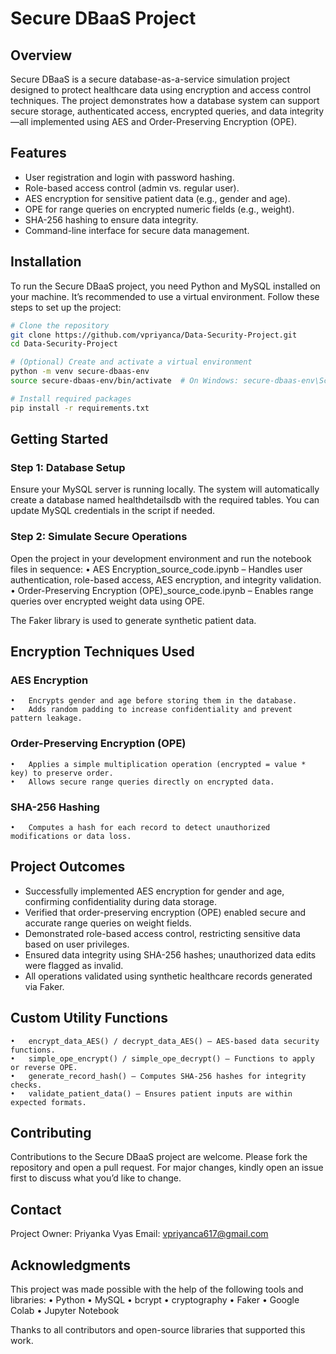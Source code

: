 # Secure DBaaS Project

## Overview

Secure DBaaS is a secure database-as-a-service simulation project designed to protect healthcare data using encryption and access control techniques. The project demonstrates how a database system can support secure storage, authenticated access, encrypted queries, and data integrity—all implemented using AES and Order-Preserving Encryption (OPE).


## Features

- User registration and login with password hashing.
- Role-based access control (admin vs. regular user).
- AES encryption for sensitive patient data (e.g., gender and age).
- OPE for range queries on encrypted numeric fields (e.g., weight).
- SHA-256 hashing to ensure data integrity.
- Command-line interface for secure data management.

## Installation

To run the Secure DBaaS project, you need Python and MySQL installed on your machine. It’s recommended to use a virtual environment. Follow these steps to set up the project:

```bash
# Clone the repository
git clone https://github.com/vpriyanca/Data-Security-Project.git
cd Data-Security-Project

# (Optional) Create and activate a virtual environment
python -m venv secure-dbaas-env
source secure-dbaas-env/bin/activate  # On Windows: secure-dbaas-env\Scripts\activate

# Install required packages
pip install -r requirements.txt
```

## Getting Started

### Step 1: Database Setup

Ensure your MySQL server is running locally. The system will automatically create a database named healthdetailsdb with the required tables. You can update MySQL credentials in the script if needed.

### Step 2: Simulate Secure Operations

Open the project in your development environment and run the notebook files in sequence:
	•	AES Encryption_source_code.ipynb – Handles user authentication, role-based access, AES encryption, and integrity validation.
	•	Order-Preserving Encryption (OPE)_source_code.ipynb – Enables range queries over encrypted weight data using OPE.

The Faker library is used to generate synthetic patient data.

## Encryption Techniques Used

### AES Encryption
	•	Encrypts gender and age before storing them in the database.
	•	Adds random padding to increase confidentiality and prevent pattern leakage.

### Order-Preserving Encryption (OPE)
	•	Applies a simple multiplication operation (encrypted = value * key) to preserve order.
	•	Allows secure range queries directly on encrypted data.

### SHA-256 Hashing
	•	Computes a hash for each record to detect unauthorized modifications or data loss.

 ## Project Outcomes

- Successfully implemented AES encryption for gender and age, confirming confidentiality during data storage.
- Verified that order-preserving encryption (OPE) enabled secure and accurate range queries on weight fields.
- Demonstrated role-based access control, restricting sensitive data based on user privileges.
- Ensured data integrity using SHA-256 hashes; unauthorized data edits were flagged as invalid.
- All operations validated using synthetic healthcare records generated via Faker.

## Custom Utility Functions
	•	encrypt_data_AES() / decrypt_data_AES() – AES-based data security functions.
	•	simple_ope_encrypt() / simple_ope_decrypt() – Functions to apply or reverse OPE.
	•	generate_record_hash() – Computes SHA-256 hashes for integrity checks.
	•	validate_patient_data() – Ensures patient inputs are within expected formats.

 ## Contributing
Contributions to the Secure DBaaS project are welcome. Please fork the repository and open a pull request. For major changes, kindly open an issue first to discuss what you’d like to change.

## Contact

Project Owner: Priyanka Vyas
Email: vpriyanca617@gmail.com

## Acknowledgments

This project was made possible with the help of the following tools and libraries:
	•	Python
	•	MySQL
	•	bcrypt
	•	cryptography
	•	Faker
	•	Google Colab
	•	Jupyter Notebook

Thanks to all contributors and open-source libraries that supported this work.
